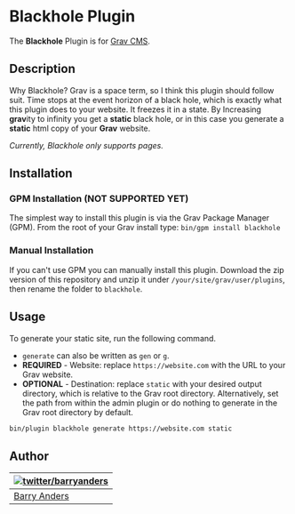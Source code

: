 # Blackhole Plugin

The **Blackhole** Plugin is for [Grav CMS](http://github.com/getgrav/grav).

## Description

Why Blackhole? Grav is a space term, so I think this plugin should follow suit. Time stops at the event horizon of a black hole, which is exactly what this plugin does to your website. It freezes it in a state. By Increasing **grav**ity to infinity you get a **static** black hole, or in this case you generate a **static** html copy of your **Grav** website.

*Currently, Blackhole only supports pages.*

## Installation

### GPM Installation (NOT SUPPORTED YET)

The simplest way to install this plugin is via the Grav Package Manager (GPM). From the root of your Grav install type:
`bin/gpm install blackhole`

### Manual Installation

If you can't use GPM you can manually install this plugin. Download the zip version of this repository and unzip it under `/your/site/grav/user/plugins`, then rename the folder to `blackhole`.

## Usage

To generate your static site, run the following command.

- `generate` can also be written as `gen` or `g`.
- **REQUIRED** - Website: replace `https://website.com` with the URL to your Grav website.
- **OPTIONAL** - Destination: replace `static` with your desired output directory, which is relative to the Grav root directory. Alternatively, set the path from within the admin plugin or do nothing to generate in the Grav root directory by default.

```bash
bin/plugin blackhole generate https://website.com static
```

## Author

| [![twitter/barryanders](https://avatars3.githubusercontent.com/u/5648875?v=2&s=70)](http://twitter.com/barryanders "Follow @barryanders on Twitter") |
|---|
| [Barry Anders](https://barryanders.github.io/) |

